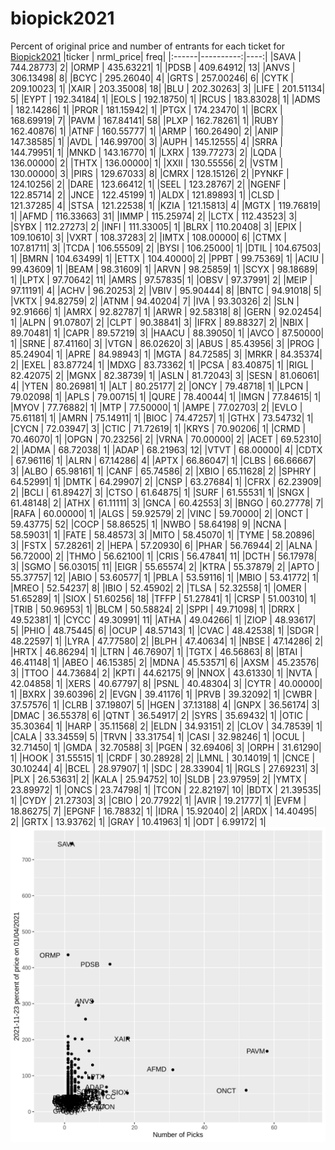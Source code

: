 # biopick2021
Percent of original price and number of entrants for each ticket for [Biopick2021](https://twitter.com/hashtag/Biopick2021)
|ticker | nrml_price| freq|
|:------|----------:|----:|
|SAVA   |  744.28773|    2|
|ORMP   |  435.63221|    1|
|PDSB   |  409.64912|   13|
|ANVS   |  306.13498|    8|
|BCYC   |  295.26040|    4|
|GRTS   |  257.00246|    6|
|CYTK   |  209.10023|    1|
|XAIR   |  203.35008|   18|
|BLU    |  202.30263|    3|
|LIFE   |  201.51134|    5|
|EYPT   |  192.34184|    1|
|EOLS   |  192.18750|    1|
|RCUS   |  183.83028|    1|
|ADMS   |  182.14286|    1|
|PRQR   |  181.15942|    1|
|PTGX   |  174.23470|    1|
|BCRX   |  168.69919|    7|
|PAVM   |  167.84141|   58|
|PLXP   |  162.78261|    1|
|RUBY   |  162.40876|    1|
|ATNF   |  160.55777|    1|
|ARMP   |  160.26490|    2|
|ANIP   |  147.38585|    1|
|AVDL   |  146.99700|    3|
|AUPH   |  145.12555|    4|
|SRRA   |  144.79951|    1|
|MNKD   |  143.16770|    1|
|LXRX   |  139.77273|    2|
|LQDA   |  136.00000|    2|
|THTX   |  136.00000|    1|
|XXII   |  130.55556|    2|
|VSTM   |  130.00000|    3|
|PIRS   |  129.67033|    8|
|CMRX   |  128.15126|    2|
|PYNKF  |  124.10256|    2|
|DARE   |  123.66412|    1|
|SEEL   |  123.28767|    2|
|NGENF  |  122.85714|    2|
|JNCE   |  122.45199|    1|
|ALDX   |  121.89893|    1|
|CLSD   |  121.37285|    4|
|STSA   |  121.22538|    1|
|KZIA   |  121.15813|    4|
|MGTX   |  119.76819|    1|
|AFMD   |  116.33663|   31|
|IMMP   |  115.25974|    2|
|LCTX   |  112.43523|    3|
|SYBX   |  112.27273|    2|
|INFI   |  111.33005|    1|
|BLRX   |  110.20408|    3|
|EPIX   |  109.10610|    3|
|VXRT   |  108.37283|    2|
|IMTX   |  108.00000|    6|
|CTMX   |  107.81711|    3|
|TCDA   |  106.55509|    2|
|BYSI   |  106.25000|    1|
|DTIL   |  104.67503|    1|
|BMRN   |  104.63499|    1|
|ETTX   |  104.40000|    2|
|PPBT   |   99.75369|    1|
|ACIU   |   99.43609|    1|
|BEAM   |   98.31609|    1|
|ARVN   |   98.25859|    1|
|SCYX   |   98.18689|    1|
|LPTX   |   97.70642|   11|
|AMRS   |   97.57835|    1|
|OBSV   |   97.37991|    2|
|MEIP   |   97.11191|    4|
|ACHV   |   96.20253|    2|
|VBIV   |   95.90444|    8|
|BNTC   |   94.91018|    5|
|VKTX   |   94.82759|    2|
|ATNM   |   94.40204|    7|
|IVA    |   93.30326|    2|
|SLN    |   92.91666|    1|
|AMRX   |   92.82787|    1|
|ARWR   |   92.58318|    8|
|GERN   |   92.02454|    1|
|ALPN   |   91.07807|    2|
|CLPT   |   90.38841|    3|
|IFRX   |   89.88327|    2|
|NBIX   |   89.70481|    1|
|CAPR   |   89.57219|    3|
|HAACU  |   88.39050|    1|
|AVCO   |   87.50000|    1|
|SRNE   |   87.41160|    3|
|VTGN   |   86.02620|    3|
|ABUS   |   85.43956|    3|
|PROG   |   85.24904|    1|
|APRE   |   84.98943|    1|
|MGTA   |   84.72585|    3|
|MRKR   |   84.35374|    2|
|EXEL   |   83.87724|    1|
|MDXG   |   83.73362|    1|
|PCSA   |   83.40875|    1|
|RIGL   |   82.42075|    2|
|MGNX   |   82.38739|    1|
|ASLN   |   81.72043|    3|
|SESN   |   81.06061|    4|
|YTEN   |   80.26981|    1|
|ALT    |   80.25177|    2|
|ONCY   |   79.48718|    1|
|LPCN   |   79.02098|    1|
|APLS   |   79.00715|    1|
|QURE   |   78.40044|    1|
|IMGN   |   77.84615|    1|
|MYOV   |   77.76882|    1|
|MTP    |   77.50000|    1|
|AMPE   |   77.02703|    2|
|EVLO   |   75.61181|    1|
|AMRN   |   75.14911|    1|
|BIOC   |   74.47257|    1|
|GTHX   |   73.54732|    1|
|CYCN   |   72.03947|    3|
|CTIC   |   71.72619|    1|
|KRYS   |   70.90206|    1|
|CRMD   |   70.46070|    1|
|OPGN   |   70.23256|    2|
|VRNA   |   70.00000|    2|
|ACET   |   69.52310|    2|
|ADMA   |   68.72038|    1|
|ADAP   |   68.21963|   12|
|VTVT   |   68.00000|    4|
|CDTX   |   67.96116|    1|
|ALRN   |   67.14286|    4|
|APTX   |   66.86047|    1|
|CLBS   |   66.66667|    3|
|ALBO   |   65.98161|    1|
|CANF   |   65.74586|    2|
|XBIO   |   65.11628|    2|
|SPHRY  |   64.52991|    1|
|DMTK   |   64.29907|    2|
|CNSP   |   63.27684|    1|
|CFRX   |   62.23909|    2|
|BCLI   |   61.89427|    3|
|CTSO   |   61.64875|    1|
|SURF   |   61.55531|    1|
|SNGX   |   61.48148|    2|
|ATHX   |   61.11111|    3|
|GNCA   |   60.42553|    3|
|BNGO   |   60.27778|    7|
|RAFA   |   60.00000|    1|
|ALGS   |   59.92579|    2|
|VINC   |   59.70000|    2|
|ONCT   |   59.43775|   52|
|COCP   |   58.86525|    1|
|NWBO   |   58.64198|    9|
|NCNA   |   58.59031|    1|
|FATE   |   58.48573|    3|
|MITO   |   58.45070|    1|
|TYME   |   58.20896|    3|
|FSTX   |   57.28261|    2|
|HEPA   |   57.20930|    6|
|PHAR   |   56.76944|    2|
|ALNA   |   56.72000|    2|
|THMO   |   56.62100|    1|
|CRIS   |   56.47841|   11|
|DCTH   |   56.17978|    3|
|SGMO   |   56.03015|   11|
|EIGR   |   55.65574|    2|
|KTRA   |   55.37879|    2|
|APTO   |   55.37757|   12|
|ABIO   |   53.60577|    1|
|PBLA   |   53.59116|    1|
|MBIO   |   53.41772|    1|
|MREO   |   52.54237|    8|
|IBIO   |   52.45902|    2|
|TLSA   |   52.32558|    1|
|OMER   |   51.65289|    1|
|SIOX   |   51.60256|   18|
|TFFP   |   51.27841|    1|
|CRSP   |   51.00310|    1|
|TRIB   |   50.96953|    1|
|BLCM   |   50.58824|    2|
|SPPI   |   49.71098|    1|
|DRRX   |   49.52381|    1|
|CYCC   |   49.30991|   11|
|ATHA   |   49.04266|    1|
|ZIOP   |   48.93617|    5|
|PHIO   |   48.75445|    6|
|OCUP   |   48.57143|    1|
|CVAC   |   48.42538|    1|
|SDGR   |   48.22597|    1|
|LYRA   |   47.77580|    2|
|BLPH   |   47.40634|    1|
|NBSE   |   47.14286|    2|
|HRTX   |   46.86294|    1|
|LTRN   |   46.76907|    1|
|TGTX   |   46.56863|    8|
|BTAI   |   46.41148|    1|
|ABEO   |   46.15385|    2|
|MDNA   |   45.53571|    6|
|AXSM   |   45.23576|    3|
|TTOO   |   44.73684|    2|
|KPTI   |   44.62175|    9|
|NNOX   |   43.61330|    1|
|NVTA   |   42.04858|    1|
|XERS   |   40.67797|    8|
|PSNL   |   40.48304|    3|
|CYTR   |   40.00000|    1|
|BXRX   |   39.60396|    2|
|EVGN   |   39.41176|    1|
|PRVB   |   39.32092|    1|
|CWBR   |   37.57576|    1|
|CLRB   |   37.19807|    5|
|HGEN   |   37.13188|    4|
|GNPX   |   36.56174|    3|
|DMAC   |   36.55378|    6|
|QTNT   |   36.54917|    2|
|SYRS   |   35.69432|    1|
|OTIC   |   35.30364|    1|
|HARP   |   35.11568|    2|
|ELDN   |   34.93151|    2|
|CLOV   |   34.78539|    1|
|CALA   |   33.34559|    5|
|TRVN   |   33.31754|    1|
|CASI   |   32.98246|    1|
|OCUL   |   32.71450|    1|
|GMDA   |   32.70588|    3|
|PGEN   |   32.69406|    3|
|ORPH   |   31.61290|    1|
|HOOK   |   31.55515|    1|
|CRDF   |   30.28928|    2|
|LMNL   |   30.14019|    1|
|CNCE   |   30.10244|    4|
|BCEL   |   28.97907|    1|
|SDC    |   28.33904|    1|
|RGLS   |   27.69231|    3|
|PLX    |   26.53631|    2|
|KALA   |   25.94752|   10|
|SLDB   |   23.97959|    2|
|YMTX   |   23.89972|    1|
|ONCS   |   23.74798|    1|
|TCON   |   22.82197|   10|
|BDTX   |   21.39535|    1|
|CYDY   |   21.27303|    3|
|CBIO   |   20.77922|    1|
|AVIR   |   19.21777|    1|
|EVFM   |   18.86275|    7|
|EPGNF  |   16.78832|    1|
|IDRA   |   15.92040|    2|
|ARDX   |   14.40495|    2|
|GRTX   |   13.93762|    1|
|GRAY   |   10.41963|    1|
|ODT    |    6.99172|    1|
![retvspicks](biopicks.png?raw=true)
